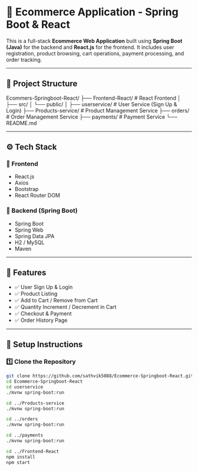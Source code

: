 # 🛒 Ecommerce Application - Spring Boot & React

This is a full-stack **Ecommerce Web Application** built using **Spring Boot (Java)** for the backend and **React.js** for the frontend. It includes user registration, product browsing, cart operations,  payment processing, and order tracking.

---

## 📁 Project Structure

Ecommers-Springboot-React/
├── Frontend-React/ # React Frontend
│ ├── src/
│ └── public/
│
├── userservice/ # User Service (Sign Up & Login)
├── Products-service/ # Product Management Service
├── orders/ # Order Management Service
├── payments/ # Payment Service
└── README.md


---

## ⚙️ Tech Stack

### 🧩 Frontend
- React.js
- Axios
- Bootstrap
- React Router DOM

### 🔧 Backend (Spring Boot)
- Spring Boot
- Spring Web
- Spring Data JPA
- H2 / MySQL
- Maven

---

## 🚀 Features

- ✅ User Sign Up & Login
- ✅ Product Listing
- ✅ Add to Cart / Remove from Cart
- ✅ Quantity Increment / Decrement in Cart
- ✅ Checkout & Payment
- ✅ Order History Page

---

## 🔧 Setup Instructions

### 1️⃣ Clone the Repository

```bash
git clone https://github.com/sathvik5088/Ecommerce-Springboot-React.git
cd Ecommerce-Springboot-React
cd userservice
./mvnw spring-boot:run

cd ../Products-service
./mvnw spring-boot:run

cd ../orders
./mvnw spring-boot:run

cd ../payments
./mvnw spring-boot:run

cd ../Frontend-React
npm install
npm start


